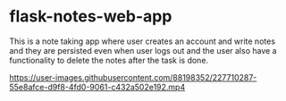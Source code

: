 # flask-notes-web-app
This is a note taking app where user creates an account and write notes and they are persisted even when user logs out and the user also have a functionality to delete the notes after the task is done.


https://user-images.githubusercontent.com/88198352/227710287-55e8afce-d9f8-4fd0-9061-c432a502e192.mp4

